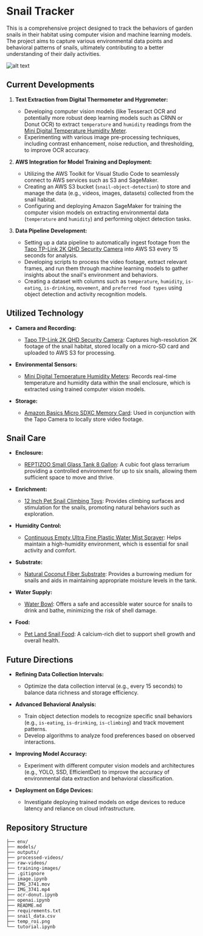 # Snail Tracker

This is a comprehensive project designed to track the behaviors of garden snails in their habitat using computer vision and machine learning models. The project aims to capture various environmental data points and behavioral patterns of snails, ultimately contributing to a better understanding of their daily activities.

![alt text](snail_tracking_full.gif)

## Current Developments

1. **Text Extraction from Digital Thermometer and Hygrometer:**
   - Developing computer vision models (like Tesseract OCR and potentially more robust deep learning models such as CRNN or Donut OCR) to extract `temperature` and `humidity` readings from the [Mini Digital Temperature Humidity Meter](https://www.amazon.com/dp/B07GNMKYCZ?ref=ppx_yo2ov_dt_b_fed_asin_title). 
   - Experimenting with various image pre-processing techniques, including contrast enhancement, noise reduction, and thresholding, to improve OCR accuracy.
   
2. **AWS Integration for Model Training and Deployment:**
   - Utilizing the AWS Toolkit for Visual Studio Code to seamlessly connect to AWS services such as S3 and SageMaker.
   - Creating an AWS S3 bucket (`snail-object-detection`) to store and manage the data (e.g., videos, images, datasets) collected from the snail habitat.
   - Configuring and deploying Amazon SageMaker for training the computer vision models on extracting environmental data (`temperature` and `humidity`) and performing object detection tasks.

3. **Data Pipeline Development:**
   - Setting up a data pipeline to automatically ingest footage from the [Tapo TP-Link 2K QHD Security Camera](https://www.amazon.com/dp/B0CH45HPZT?ref=ppx_yo2ov_dt_b_fed_asin_title) into AWS S3 every 15 seconds for analysis.
   - Developing scripts to process the video footage, extract relevant frames, and run them through machine learning models to gather insights about the snail's environment and behaviors.
   - Creating a dataset with columns such as `temperature`, `humidity`, `is-eating`, `is-drinking`, `movement`, and `preferred food types` using object detection and activity recognition models.

## Utilized Technology

- **Camera and Recording:**
  - [Tapo TP-Link 2K QHD Security Camera](https://www.amazon.com/dp/B0CH45HPZT?ref=ppx_yo2ov_dt_b_fed_asin_title): Captures high-resolution 2K footage of the snail habitat, stored locally on a micro-SD card and uploaded to AWS S3 for processing.

- **Environmental Sensors:**
  - [Mini Digital Temperature Humidity Meters](https://www.amazon.com/dp/B07GNMKYCZ?ref=ppx_yo2ov_dt_b_fed_asin_title): Records real-time temperature and humidity data within the snail enclosure, which is extracted using trained computer vision models.

- **Storage:**
  - [Amazon Basics Micro SDXC Memory Card](https://www.amazon.com/dp/B08TJZDJ4D?ref=ppx_yo2ov_dt_b_fed_asin_title): Used in conjunction with the Tapo Camera to locally store video footage.

## Snail Care

- **Enclosure:**
  - [REPTIZOO Small Glass Tank 8 Gallon](https://www.amazon.com/dp/B083PX9YR6?ref=ppx_yo2ov_dt_b_fed_asin_title&th=1): A cubic foot glass terrarium providing a controlled environment for up to six snails, allowing them sufficient space to move and thrive.

- **Enrichment:**
  - [12 Inch Pet Snail Climbing Toys](https://www.amazon.com/dp/B0CWNYQ43M?ref=ppx_yo2ov_dt_b_fed_asin_title&th=1): Provides climbing surfaces and stimulation for the snails, promoting natural behaviors such as exploration.

- **Humidity Control:**
  - [Continuous Empty Ultra Fine Plastic Water Mist Sprayer](https://www.amazon.com/dp/B0948WBX9L?ref=ppx_yo2ov_dt_b_fed_asin_title): Helps maintain a high-humidity environment, which is essential for snail activity and comfort.

- **Substrate:**
  - [Natural Coconut Fiber Substrate](https://www.amazon.com/dp/B0BWRHB88C?ref=ppx_yo2ov_dt_b_fed_asin_title&th=1): Provides a burrowing medium for snails and aids in maintaining appropriate moisture levels in the tank.

- **Water Supply:**
  - [Water Bowl](https://www.amazon.com/dp/B08GNZ4737?ref=ppx_yo2ov_dt_b_fed_asin_title&th=1): Offers a safe and accessible water source for snails to drink and bathe, minimizing the risk of shell damage.

- **Food:**
  - [Pet Land Snail Food](https://www.amazon.com/dp/B0B8QC4B8X?ref=ppx_yo2ov_dt_b_fed_asin_title&th=1): A calcium-rich diet to support shell growth and overall health.

## Future Directions

- **Refining Data Collection Intervals:**
  - Optimize the data collection interval (e.g., every 15 seconds) to balance data richness and storage efficiency.

- **Advanced Behavioral Analysis:**
  - Train object detection models to recognize specific snail behaviors (e.g., `is-eating`, `is-drinking`, `is-climbing`) and track movement patterns.
  - Develop algorithms to analyze food preferences based on observed interactions.

- **Improving Model Accuracy:**
  - Experiment with different computer vision models and architectures (e.g., YOLO, SSD, EfficientDet) to improve the accuracy of environmental data extraction and behavioral classification.

- **Deployment on Edge Devices:**
  - Investigate deploying trained models on edge devices to reduce latency and reliance on cloud infrastructure.

## Repository Structure

```plaintext
├── env/
├── models/
├── outputs/
├── processed-videos/
├── raw-videos/
├── training-images/
├── .gitignore
├── image.ipynb
├── IMG_3741.mov
├── IMG_3741.mp4
├── ocr-donut.ipynb
├── openai.ipynb
├── README.md
├── requirements.txt
├── snail_data.csv
├── temp_roi.png
└── tutorial.ipynb